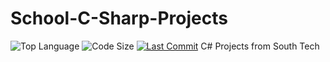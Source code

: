 # School-C-Sharp-Projects
![Top Language](https://img.shields.io/github/languages/top/Phaysik/School-C-Sharp-Projects.svg?style=flat)
![Code Size](https://img.shields.io/github/languages/code-size/Phaysik/School-C-Sharp-Projects.svg?style=flat)
[![Last Commit](https://img.shields.io/github/last-commit/Phaysik/School-C-Sharp-Projects.svg?style=flat)](https://github.com/Phaysik/School-C-Sharp-Projects/commit/master)
C# Projects from South Tech
